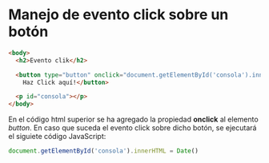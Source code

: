 # Manejo de evento click sobre un botón 

```html
<body>
  <h2>Evento clik</h2>

  <button type="button" onclick="document.getElementById('consola').innerHTML = Date()">
    Haz Click aquí!</button>

  <p id="consola"></p>
</body>
```

En el código html superior se ha agregado la propiedad **onclick** al elemento *button*. En caso que suceda el evento click sobre dicho botón, se ejecutará el siguiete código JavaScript:

```javascript
document.getElementById('consola').innerHTML = Date()
```


